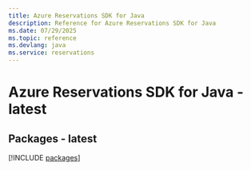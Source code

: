 ```yaml
---
title: Azure Reservations SDK for Java
description: Reference for Azure Reservations SDK for Java
ms.date: 07/29/2025
ms.topic: reference
ms.devlang: java
ms.service: reservations
---
```

# Azure Reservations SDK for Java - latest
## Packages - latest
[!INCLUDE [packages](reservations-index.md)]